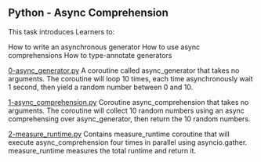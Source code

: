 ## Python - Async Comprehension
This task introduces Learners to:

How to write an asynchronous generator
How to use async comprehensions
How to type-annotate generators

[0-async_generator.py](./0-async_generator.py)
A coroutine called async_generator that takes no arguments.
The coroutine will loop 10 times, each time asynchronously wait 1 second, then yield a random number between 0 and 10. 

[1-async_comprehension.py](./1-async_comprehension.py)
Coroutine async_comprehension that takes no arguments.
The coroutine will collect 10 random numbers using an async comprehensing over async_generator, then return the 10 random numbers.

[2-measure_runtime.py](./2-measure_runtime.py)
Contains measure_runtime coroutine that will execute async_comprehension four times in parallel using asyncio.gather. measure_runtime measures the total runtime and return it.
